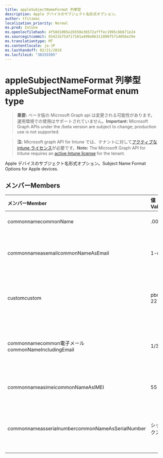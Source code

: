 ```yaml
---
title: appleSubjectNameFormat 列挙型
description: Apple デバイスのサブジェクト名形式オプション。
author: tfitzmac
localization_priority: Normal
ms.prod: Intune
ms.openlocfilehash: 4f58d1005e2b558e36572afffec1995c6b671e24
ms.sourcegitcommit: 03421b75d717101a499e0b311890f5714056e29e
ms.translationtype: MT
ms.contentlocale: ja-JP
ms.lasthandoff: 02/21/2019
ms.locfileid: "30155595"
---
```

# <a name="applesubjectnameformat-enum-type"></a><span data-ttu-id="e84b9-103">appleSubjectNameFormat 列挙型</span><span class="sxs-lookup"><span data-stu-id="e84b9-103">appleSubjectNameFormat enum type</span></span>

> <span data-ttu-id="e84b9-104">**重要:** ベータ版の Microsoft Graph api は変更される可能性があります。運用環境での使用はサポートされていません。</span><span class="sxs-lookup"><span data-stu-id="e84b9-104">**Important:** Microsoft Graph APIs under the /beta version are subject to change; production use is not supported.</span></span>

> <span data-ttu-id="e84b9-105">**注:** Microsoft graph API for Intune では、テナントに対して[アクティブな intune ライセンス](https://go.microsoft.com/fwlink/?linkid=839381)が必要です。</span><span class="sxs-lookup"><span data-stu-id="e84b9-105">**Note:** The Microsoft Graph API for Intune requires an [active Intune license](https://go.microsoft.com/fwlink/?linkid=839381) for the tenant.</span></span>

<span data-ttu-id="e84b9-106">Apple デバイスのサブジェクト名形式オプション。</span><span class="sxs-lookup"><span data-stu-id="e84b9-106">Subject Name Format Options for Apple devices.</span></span>

## <a name="members"></a><span data-ttu-id="e84b9-107">メンバー</span><span class="sxs-lookup"><span data-stu-id="e84b9-107">Members</span></span>
|<span data-ttu-id="e84b9-108">メンバー</span><span class="sxs-lookup"><span data-stu-id="e84b9-108">Member</span></span>|<span data-ttu-id="e84b9-109">値</span><span class="sxs-lookup"><span data-stu-id="e84b9-109">Value</span></span>|<span data-ttu-id="e84b9-110">説明</span><span class="sxs-lookup"><span data-stu-id="e84b9-110">Description</span></span>|
|:---|:---|:---|
|<span data-ttu-id="e84b9-111">commonname</span><span class="sxs-lookup"><span data-stu-id="e84b9-111">commonName</span></span>|<span data-ttu-id="e84b9-112">.0</span><span class="sxs-lookup"><span data-stu-id="e84b9-112">0</span></span>|<span data-ttu-id="e84b9-113">共通名。</span><span class="sxs-lookup"><span data-stu-id="e84b9-113">Common name.</span></span>|
|<span data-ttu-id="e84b9-114">commonnameasemail</span><span class="sxs-lookup"><span data-stu-id="e84b9-114">commonNameAsEmail</span></span>|<span data-ttu-id="e84b9-115">1-d</span><span class="sxs-lookup"><span data-stu-id="e84b9-115">1</span></span>|<span data-ttu-id="e84b9-116">電子メールとしての共通名。</span><span class="sxs-lookup"><span data-stu-id="e84b9-116">Common name as email.</span></span>|
|<span data-ttu-id="e84b9-117">custom</span><span class="sxs-lookup"><span data-stu-id="e84b9-117">custom</span></span>|<span data-ttu-id="e84b9-118">pbm-2</span><span class="sxs-lookup"><span data-stu-id="e84b9-118">2</span></span>|<span data-ttu-id="e84b9-119">カスタムサブジェクト名の形式。</span><span class="sxs-lookup"><span data-stu-id="e84b9-119">Custom subject name format.</span></span>|
|<span data-ttu-id="e84b9-120">commonnamecommon電子メール</span><span class="sxs-lookup"><span data-stu-id="e84b9-120">commonNameIncludingEmail</span></span>|<span data-ttu-id="e84b9-121">1/3</span><span class="sxs-lookup"><span data-stu-id="e84b9-121">3</span></span>|<span data-ttu-id="e84b9-122">電子メールを含む共通名。</span><span class="sxs-lookup"><span data-stu-id="e84b9-122">Common Name Including Email.</span></span>|
|<span data-ttu-id="e84b9-123">commonnameasimei</span><span class="sxs-lookup"><span data-stu-id="e84b9-123">commonNameAsIMEI</span></span>|<span data-ttu-id="e84b9-124">5</span><span class="sxs-lookup"><span data-stu-id="e84b9-124">5</span></span>|<span data-ttu-id="e84b9-125">IMEI としての共通名。</span><span class="sxs-lookup"><span data-stu-id="e84b9-125">Common Name As IMEI.</span></span>|
|<span data-ttu-id="e84b9-126">commonnameasserialnumber</span><span class="sxs-lookup"><span data-stu-id="e84b9-126">commonNameAsSerialNumber</span></span>|<span data-ttu-id="e84b9-127">シックス</span><span class="sxs-lookup"><span data-stu-id="e84b9-127">6</span></span>|<span data-ttu-id="e84b9-128">シリアル番号としての共通名。</span><span class="sxs-lookup"><span data-stu-id="e84b9-128">Common Name As Serial Number.</span></span>|




